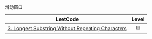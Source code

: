 滑动窗口

|                                                             LeetCode                                                              | Level | 
|:---------------------------------------------------------------------------------------------------------------------------------:|:-----:|
| [3. Longest Substring Without Repeating Characters](https://leetcode.cn/problems/longest-substring-without-repeating-characters/) |  ️🟨  |
